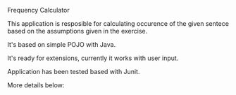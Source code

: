 Frequency Calculator

This application is resposible for calculating occurence of the given sentece based on the assumptions given in the exercise. 

It's based on simple POJO with Java.

It's ready for extensions, currently it works with user input. 

Application has been tested based with Junit.

More details below:
